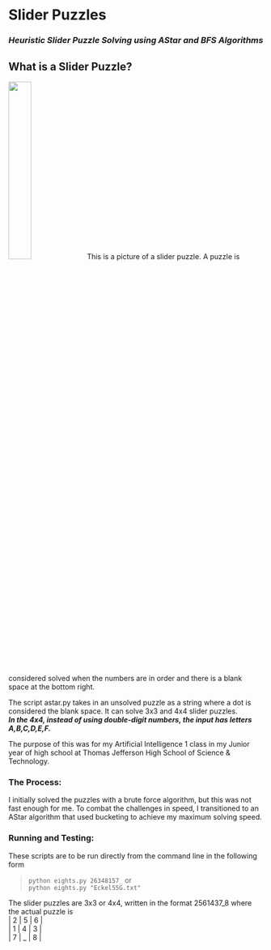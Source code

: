 # Slider Puzzles
### *Heuristic Slider Puzzle Solving using AStar and BFS Algorithms*

## What is a Slider Puzzle?
<img src="https://upload.wikimedia.org/wikipedia/commons/thumb/a/a4/15-puzzle-02.jpg/1200px-15-puzzle-02.jpg"  width="30%" >
This is a picture of a slider puzzle. A puzzle is considered solved when the numbers are in order and there is a blank space at the bottom right. 

The script astar.py takes in an unsolved puzzle as a string where a dot is considered the blank space. It can solve 3x3 and 4x4 slider puzzles.\
***In the 4x4, instead of using double-digit numbers, the input has letters A,B,C,D,E,F.***

The purpose of this was for my Artificial Intelligence 1 class in my Junior year of high school at Thomas Jefferson High School of Science & Technology.

### The Process: 
I initially solved the puzzles with a brute force algorithm, but this was not fast enough for me. To combat the challenges in speed, I transitioned to an AStar algorithm that used bucketing to achieve my maximum solving speed.


### Running and Testing:
These scripts are to be run directly from the command line in the following form

> `python eights.py 26348157_` or \
>   `python eights.py "Eckel55G.txt"`

The slider puzzles are 3x3 or 4x4, written in the format 2561437_8 where the actual puzzle is\
| 2 | 5 | 6 | \
| 1 | 4 | 3 | \
| 7 | _ | 8 |

